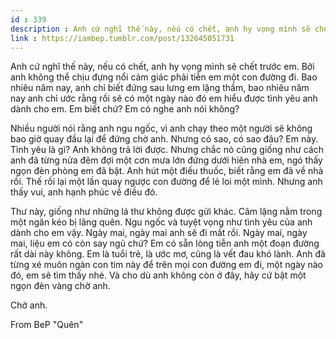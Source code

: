```yaml
---
id : 339
description : Anh cứ nghĩ thế này, nếu có chết, anh hy vọng mình sẽ chết trước em. Bởi anh không thể chịu đựng nổi cảm giác phải tiễn em một con đường đi. Bao nhiêu năm nay, anh chỉ biết đứng sau lưng em lặng thầm, bao nhiêu năm nay anh chỉ ước rằng rồi sẽ có một ngày nào đó em hiểu được tình yêu anh dành cho em. Em biết chứ? Em có nghe anh nói không?
link : https://iambep.tumblr.com/post/132645051731
---
```


Anh cứ nghĩ thế này, nếu có chết, anh hy vọng mình sẽ chết trước em. Bởi
anh không thể chịu đựng nổi cảm giác phải tiễn em một con đường đi. Bao
nhiêu năm nay, anh chỉ biết đứng sau lưng em lặng thầm, bao nhiêu năm nay
anh chỉ ước rằng rồi sẽ có một ngày nào đó em hiểu được tình yêu anh dành
cho em. Em biết chứ? Em có nghe anh nói không?

Nhiều người nói rằng anh ngu ngốc, vì anh chạy theo một người sẽ không bao
giờ quay đầu lại để đứng chờ anh. Nhưng có sao, có sao đâu? Em này. Tình
yêu là gì? Anh không trả lời được. Nhưng chắc nó cũng giống như cách anh
đã từng nửa đêm đợi một cơn mưa lớn đứng dưới hiên nhà em, ngó thấy ngọn
đèn phòng em đã bật. Anh hút một điếu thuốc, biết rằng em đã về nhà rồi.
Thế rồi lại một lần quay ngược con đường để lẻ loi một mình. Nhưng anh thấy
vui, anh hạnh phúc về điều đó.

Thư này, giống như những lá thư không được gửi khác. Câm lặng nằm trong
một ngăn kéo bị lãng quên. Ngu ngốc và tuyệt vọng như tình yêu của anh dành
cho em vậy. Ngày mai, ngày mai anh sẽ đi mất rồi. Ngày mai, ngày mai, liệu
em có còn say ngủ chứ? Em có sẵn lòng tiễn anh một đoạn đường rất dài này
không. Em là tuổi trẻ, là ước mơ, cũng là vết đau khó lành. Anh đã từng
xé muôn ngàn con tim này để trên mọi con đường em đi, một ngày nào đó, em
sẽ tìm thấy nhé. Và cho dù anh không còn ở đây, hãy cứ bật một ngọn đèn
vàng chờ anh.

Chờ anh.

From BeP "Quên"